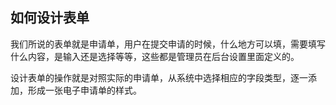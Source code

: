 ## 如何设计表单

我们所说的表单就是申请单，用户在提交申请的时候，什么地方可以填，需要填写什么内容，是输入还是选择等等，这些都是管理员在后台设置里面定义的。

设计表单的操作就是对照实际的申请单，从系统中选择相应的字段类型，逐一添加，形成一张电子申请单的样式。
